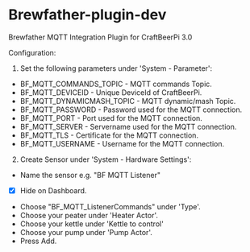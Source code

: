 # Brewfather-plugin-dev

Brewfather MQTT Integration Plugin for CraftBeerPi 3.0

Configuration:

1. Set the following parameters under 'System - Parameter':

* BF_MQTT_COMMANDS_TOPIC 	- MQTT commands Topic.
* BF_MQTT_DEVICEID		- Unique DeviceId of CraftBeerPi.
* BF_MQTT_DYNAMICMASH_TOPIC	- MQTT dynamic/mash Topic.
* BF_MQTT_PASSWORD		- Password used for the MQTT connection.
* BF_MQTT_PORT			- Port used for the MQTT connection.
* BF_MQTT_SERVER		- Servername used for the MQTT connection.
* BF_MQTT_TLS			- Certificate for the MQTT connection.
* BF_MQTT_USERNAME 		- Username for the MQTT connection.

2. Create Sensor under 'System - Hardware Settings':

* Name the sensor e.g. "BF MQTT Listener"
* [x] Hide on Dashboard.
* Choose "BF_MQTT_ListenerCommands" under 'Type'.
* Choose your peater under 'Heater Actor'.
* Choose your kettle under 'Kettle to control'
* Choose your pump under 'Pump Actor'.
* Press Add.

